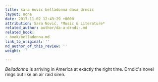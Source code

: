 ```yaml
---
title: sara novic belladonna dasa drndic
layout: none
date: 2017-11-02 12:43:29 +0000
attribution: Sara Nović, *Music & Literature*
related_author: author/da-a-drndi-.md
related_book:
- book/belladonna.md
link_to_original: ''
nd_author_of_this_review: ''
weight: ''

---
```

_Belladonna_ is arriving in America at exactly the right time. Drndić's novel rings out like an air raid siren.